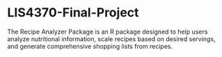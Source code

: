 # LIS4370-Final-Project

The Recipe Analyzer Package is an R package designed to help users analyze nutritional information, scale recipes based on desired servings, and generate comprehensive shopping lists from recipes. 
